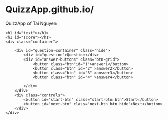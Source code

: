 # QuizzApp.github.io/
 QuizzApp of Tai Nguyen 
 
 
 <!DOCTYPE html>
<html lang="en">
<head>
    <meta charset="UTF-8">
    <meta name="viewport" content="width=device-width, initial-scale=1.0">
    <meta http-equiv="X-UA-Compatible" content="ie=edge">
    <link href="https://fonts.googleapis.com/css?family=PT+Serif&display=swap" rel="stylesheet">
    <title>Quiz App</title>
   <link rel="stylesheet" type="text/css" href="QuizzApp.css">

</head>
<body>
    
    <h1 id="text"></h1>
    <h1 id="score"></h1>
    <div class="container">
        
        <div id="question-container" class="hide">
            <div id="question">Question</div>
            <div id="answer-buttons" class="btn-grid">
                <button class="btn"id="1">answer1</button>
                <button class="btn" id="2" >answer2</button>
                <button class="btn" id="3" >answer3</button>
                <button class="btn" id="4" >answer4</button>
                
            </div>
        </div>
        <div class="controls">
            <button id="start-btn" class="start-btn btn">Start</button>
            <button id="next-btn" class="next-btn btn hide">Next</button>
        </div>
    </div>
</body>
<script src="QuizzApp.js"></script>

</html>
